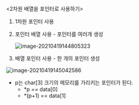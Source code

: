 <2차원 배열을 포인터로 사용하기>

1. 1차원 포인터 사용

2. 포인터 배열 사용 - 포인터를 여러개 생성

   ![image-20210419144805323](C:\Users\4545a\AppData\Roaming\Typora\typora-user-images\image-20210419144805323.png)

3. 배열 포인터 사용 - 한 개의 포인터 생성

![image-20210419145042586](C:\Users\4545a\AppData\Roaming\Typora\typora-user-images\image-20210419145042586.png)

- p는 char[3] 크기의 메모리를 가리키는 포인터가 된다.
  - *p ==  data[0]
  - *(p+1) == data[1]